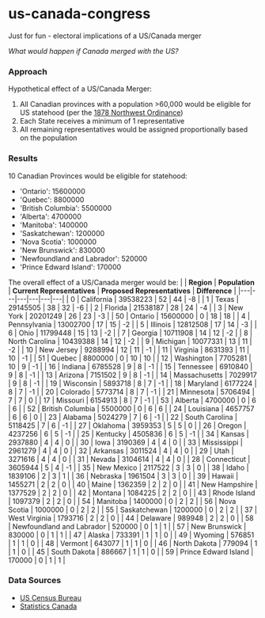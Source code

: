 # us-canada-congress
Just for fun - electoral implications of a US/Canada merger

*_What would happen if Canada merged with the US?_*

### Approach
Hypothetical effect of a US/Canada Merger:
1. All Canadian provinces with a population >60,000 would be eligible for US statehood (per the [1878 Northwest Ordinance](https://www.archives.gov/milestone-documents/northwest-ordinance#:~:text=And%2C%20whenever%20any%20of%20the,a%20permanent%20constitution%20and%20State))
2. Each State receives a minimum of 1 representative
3. All remaining representatives would be assigned proportionally based on the population

### Results
10 Canadian Provinces would be eligible for statehood:
* 'Ontario': 15600000
* 'Quebec': 8800000
* 'British Columbia': 5500000
* 'Alberta': 4700000
* 'Manitoba': 1400000
* 'Saskatchewan': 1200000
* 'Nova Scotia': 1000000
* 'New Brunswick': 830000
* 'Newfoundland and Labrador': 520000
* 'Prince Edward Island': 170000

The overall effect of a US/Canada merger would be:
|  | **Region** | **Population** | **Current Representatives** | **Proposed Representatives** | **Difference** |
|---|---|---|---|---|---|
| 0 | California | 39538223 | 52 | 44 | -8 |
| 1 | Texas | 29145505 | 38 | 32 | -6 |
| 2 | Florida | 21538187 | 28 | 24 | -4 |
| 3 | New York | 20201249 | 26 | 23 | -3 |
| 50 | Ontario | 15600000 | 0 | 18 | 18 |
| 4 | Pennsylvania | 13002700 | 17 | 15 | -2 |
| 5 | Illinois | 12812508 | 17 | 14 | -3 |
| 6 | Ohio | 11799448 | 15 | 13 | -2 |
| 7 | Georgia | 10711908 | 14 | 12 | -2 |
| 8 | North Carolina | 10439388 | 14 | 12 | -2 |
| 9 | Michigan | 10077331 | 13 | 11 | -2 |
| 10 | New Jersey | 9288994 | 12 | 11 | -1 |
| 11 | Virginia | 8631393 | 11 | 10 | -1 |
| 51 | Quebec | 8800000 | 0 | 10 | 10 |
| 12 | Washington | 7705281 | 10 | 9 | -1 |
| 16 | Indiana | 6785528 | 9 | 8 | -1 |
| 15 | Tennessee | 6910840 | 9 | 8 | -1 |
| 13 | Arizona | 7151502 | 9 | 8 | -1 |
| 14 | Massachusetts | 7029917 | 9 | 8 | -1 |
| 19 | Wisconsin | 5893718 | 8 | 7 | -1 |
| 18 | Maryland | 6177224 | 8 | 7 | -1 |
| 20 | Colorado | 5773714 | 8 | 7 | -1 |
| 21 | Minnesota | 5706494 | 7 | 7 | 0 |
| 17 | Missouri | 6154913 | 8 | 7 | -1 |
| 53 | Alberta | 4700000 | 0 | 6 | 6 |
| 52 | British Columbia | 5500000 | 0 | 6 | 6 |
| 24 | Louisiana | 4657757 | 6 | 6 | 0 |
| 23 | Alabama | 5024279 | 7 | 6 | -1 |
| 22 | South Carolina | 5118425 | 7 | 6 | -1 |
| 27 | Oklahoma | 3959353 | 5 | 5 | 0 |
| 26 | Oregon | 4237256 | 6 | 5 | -1 |
| 25 | Kentucky | 4505836 | 6 | 5 | -1 |
| 34 | Kansas | 2937880 | 4 | 4 | 0 |
| 30 | Iowa | 3190369 | 4 | 4 | 0 |
| 33 | Mississippi | 2961279 | 4 | 4 | 0 |
| 32 | Arkansas | 3011524 | 4 | 4 | 0 |
| 29 | Utah | 3271616 | 4 | 4 | 0 |
| 31 | Nevada | 3104614 | 4 | 4 | 0 |
| 28 | Connecticut | 3605944 | 5 | 4 | -1 |
| 35 | New Mexico | 2117522 | 3 | 3 | 0 |
| 38 | Idaho | 1839106 | 2 | 3 | 1 |
| 36 | Nebraska | 1961504 | 3 | 3 | 0 |
| 39 | Hawaii | 1455271 | 2 | 2 | 0 |
| 40 | Maine | 1362359 | 2 | 2 | 0 |
| 41 | New Hampshire | 1377529 | 2 | 2 | 0 |
| 42 | Montana | 1084225 | 2 | 2 | 0 |
| 43 | Rhode Island | 1097379 | 2 | 2 | 0 |
| 54 | Manitoba | 1400000 | 0 | 2 | 2 |
| 56 | Nova Scotia | 1000000 | 0 | 2 | 2 |
| 55 | Saskatchewan | 1200000 | 0 | 2 | 2 |
| 37 | West Virginia | 1793716 | 2 | 2 | 0 |
| 44 | Delaware | 989948 | 2 | 2 | 0 |
| 58 | Newfoundland and Labrador | 520000 | 0 | 1 | 1 |
| 57 | New Brunswick | 830000 | 0 | 1 | 1 |
| 47 | Alaska | 733391 | 1 | 1 | 0 |
| 49 | Wyoming | 576851 | 1 | 1 | 0 |
| 48 | Vermont | 643077 | 1 | 1 | 0 |
| 46 | North Dakota | 779094 | 1 | 1 | 0 |
| 45 | South Dakota | 886667 | 1 | 1 | 0 |
| 59 | Prince Edward Island | 170000 | 0 | 1 | 1 |

### Data Sources
* [US Census Bureau](https://www.census.gov/data/tables/time-series/demo/popest/2020s-state-total.html)
* [Statistics Canada](https://www150.statcan.gc.ca/n1/pub/91-215-x/91-215-x2024001-eng.htm?)
